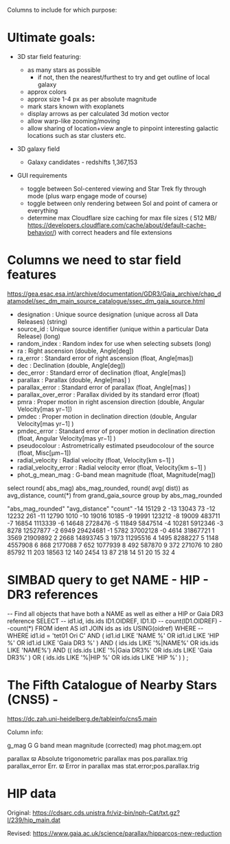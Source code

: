 

Columns to include for which purpose:

# Ultimate goals:

- 3D star field featuring:
  - as many stars as possible
    - if not, then the nearest/furthest to try and get outline of local galaxy
  - approx colors
  - approx size 1-4 px as per absolute magnitude
  - mark stars known with exoplanets
  - display arrows as per calculated 3d motion vector
  - allow warp-like zooming/moving
  - allow sharing of location+view angle to pinpoint interesting galactic locations such as star clusters etc.
- 3D galaxy field
  - Galaxy candidates - redshifts 	1,367,153

- GUI requirements
  - toggle between Sol-centered viewing and Star Trek fly through mode (plus warp engage mode of course)
  - toggle between only rendering between Sol and point of camera or everything
  - determine max Cloudflare size caching for max file sizes ( 512 MB/  https://developers.cloudflare.com/cache/about/default-cache-behavior/) with correct headers and file extensions

# Columns we need to star field features

https://gea.esac.esa.int/archive/documentation/GDR3/Gaia_archive/chap_datamodel/sec_dm_main_source_catalogue/ssec_dm_gaia_source.html



- designation : Unique source designation (unique across all Data Releases) (string)
- source_id : Unique source identifier (unique within a particular Data Release) (long)
- random_index : Random index for use when selecting subsets (long)
- ra : Right ascension (double, Angle[deg])
- ra_error : Standard error of right ascension (float, Angle[mas])
- dec : Declination (double, Angle[deg])
- dec_error : Standard error of declination (float, Angle[mas])
- parallax : Parallax (double, Angle[mas] )
- parallax_error : Standard error of parallax (float, Angle[mas] )
- parallax_over_error : Parallax divided by its standard error (float)
- pmra : Proper motion in right ascension direction (double, Angular Velocity[mas yr−1])
- pmdec : Proper motion in declination direction (double, Angular Velocity[mas yr−1] )
- pmdec_error : Standard error of proper motion in declination direction (float, Angular Velocity[mas yr−1] )
- pseudocolour : Astrometrically estimated pseudocolour of the source (float, Misc[μm−1])
- radial_velocity : Radial velocity (float, Velocity[km s−1] )
- radial_velocity_error : Radial velocity error (float, Velocity[km s−1] )
- phot_g_mean_mag : G-band mean magnitude (float, Magnitude[mag])

<!-- Instead of calculating our own Sol based x/y/z coordinates, galactic coordinates may be used instead ( https://gea.esac.esa.int/archive/documentation/GDR3/Data_processing/chap_cu3ast/sec_cu3ast_intro/ssec_cu3ast_intro_tansforms.html#SSS1 using formula 4.59: 
rGal = [XGal, YGal, ZGal] = [coslcosb, sinlcosb, sinb].
). These columns will be needed:
- l : Galactic longitude (double, Angle[deg])
- b : Galactic latitude (double, Angle[deg])
- (which column determines length of vector though?) -->

select round( abs_mag) abs_mag_rounded, round( avg( dist)) as avg_distance, count(*) from grand_gaia_source 
group by abs_mag_rounded

"abs_mag_rounded"	"avg_distance"	"count"
-14	15129	2
-13	13043	73
-12	12232	261
-11	12790	1010
-10	19016	10185
-9	19991	123212
-8	19009	483711
-7	16854	1113339
-6	14648	2728476
-5	11849	5847514
-4	10281	5912346
-3	8278	12527877
-2	6949	29424681
-1	5782	37002128
-0	4614	31867721
 1	3569	21909892
 2	2668	14893745
 3	1973	11295516
 4	1495	8288227
 5	1148	4557908
 6	868	2177088
 7	652	1077939
 8	492	587870
 9	372	271076
10	280	85792
11	203	18563
12	140	2454
13	87	218
14	51	20
15	32	4


# SIMBAD query to get NAME - HIP - DR3 references

-- Find all objects that have both a NAME as well as either a HIP or Gaia DR3 reference
SELECT 
-- id1.id, ids.ids
ID1.OIDREF, ID1.ID
-- count(ID1.OIDREF)
--count(*)
FROM 
ident AS id1 
JOIN ids as ids USING(oidref)
WHERE
-- WHERE id1.id = 'tet01 Ori C' AND
(
    id1.id LIKE 'NAME %'
  OR id1.id LIKE 'HIP %'
  OR id1.id LIKE 'Gaia DR3 %'
)
AND
(
    ids.ids LIKE '%|NAME%'
  OR ids.ids LIKE 'NAME%')
AND 
((
  ids.ids LIKE '%|Gaia DR3%'
  OR ids.ids LIKE 'Gaia DR3%'
 )
     OR
(
  ids.ids LIKE '%|HIP %'
  OR ids.ids LIKE 'HIP %'
 )
)
;

# The Fifth Catalogue of Nearby Stars (CNS5) - 

https://dc.zah.uni-heidelberg.de/tableinfo/cns5.main

Column info:

g_mag 	G 	G band mean magnitude (corrected) 	mag 	phot.mag;em.opt

parallax 	ϖ 	Absolute trigonometric parallax 	mas 	pos.parallax.trig
parallax_error 	Err. ϖ 	Error in parallax 	mas 	stat.error;pos.parallax.trig

# HIP data

Original: https://cdsarc.cds.unistra.fr/viz-bin/nph-Cat/txt.gz?I/239/hip_main.dat

Revised: https://www.gaia.ac.uk/science/parallax/hipparcos-new-reduction

